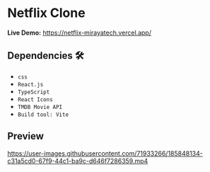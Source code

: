 # Netflix Clone
**Live Demo:**  https://netflix-mirayatech.vercel.app/


## Dependencies 🛠️

* `css`
* `React.js`
* `TypeScript`
* `React Icons`
* `TMDB Movie API`
* `Build tool: Vite`


## Preview


https://user-images.githubusercontent.com/71933266/185848134-c31a5cd0-67f9-44c1-ba9c-d646f7286359.mp4

